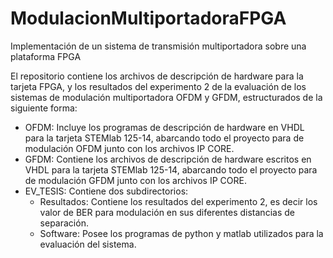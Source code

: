 # ModulacionMultiportadoraFPGA
Implementación de un sistema de transmisión multiportadora sobre una plataforma FPGA

El repositorio contiene los archivos de descripción de hardware para la tarjeta FPGA, y los resultados del experimento 2 de la evaluación de los sistemas de modulación multiportadora OFDM y GFDM, estructurados de la siguiente forma:

* OFDM: Incluye los programas de descripción de hardware en VHDL para la tarjeta STEMlab 125-14, abarcando todo el proyecto para de modulación OFDM junto con los archivos IP CORE.
* GFDM: Contiene los archivos de descripción de hardware escritos en VHDL para la tarjeta STEMlab 125-14, abarcando todo el proyecto para de modulación GFDM junto con los archivos IP CORE.
* EV_TESIS: Contiene dos subdirectorios:
  * Resultados: Contiene los resultados del experimento 2, es decir los valor de BER para modulación en sus diferentes distancias de separación.
  * Software: Posee los programas de python y matlab utilizados para la evaluación del sistema.
